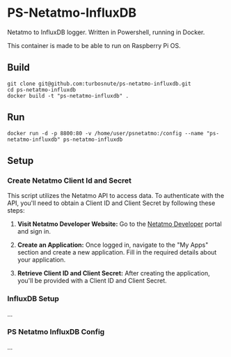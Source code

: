 # PS-Netatmo-InfluxDB
Netatmo to InfluxDB logger. Written in Powershell, running in Docker.

This container is made to be able to run on Raspberry Pi OS.

## Build
```
git clone git@github.com:turbosnute/ps-netatmo-influxdb.git
cd ps-netatmo-influxdb
docker build -t "ps-netatmo-influxdb" .
```

## Run
```
docker run -d -p 8800:80 -v /home/user/psnetatmo:/config --name "ps-netatmo-influxdb" ps-netatmo-influxdb 
```

## Setup
### Create Netatmo Client Id and Secret
This script utilizes the Netatmo API to access data. To authenticate with the API, you'll need to obtain a Client ID and Client Secret by following these steps:

1. **Visit Netatmo Developer Website:** Go to the [Netatmo Developer](https://dev.netatmo.com) portal and sign in.

2. **Create an Application:** Once logged in, navigate to the "My Apps" section and create a new application. Fill in the required details about your application.

3. **Retrieve Client ID and Client Secret:** After creating the application, you'll be provided with a Client ID and Client Secret.

### InfluxDB Setup
...
### PS Netatmo InfluxDB Config
...